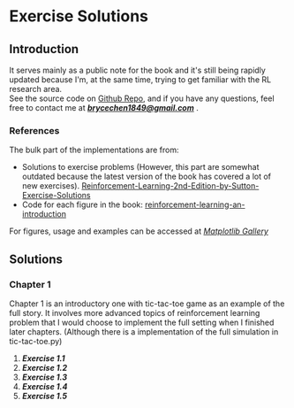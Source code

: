 # Exercise Solutions

## Introduction 
It serves mainly as a public note for the book and it's still being rapidly updated because I'm, at the same time, trying to get familiar with the RL research area.  
See the source code on [Github Repo](https://github.com/brycechen1849/RL2BookSolutions), and if you have any questions, feel free to contact me at ***brycechen1849@gmail.com*** .

### References
The bulk part of the implementations are from:
+ Solutions to exercise problems (However, this part are somewhat outdated because the latest version of the book has covered a lot of new exercises).
[Reinforcement-Learning-2nd-Edition-by-Sutton-Exercise-Solutions](https://github.com/LyWangPX/Reinforcement-Learning-2nd-Edition-by-Sutton-Exercise-Solutions)
+ Code for each figure in the book: [reinforcement-learning-an-introduction](https://github.com/ShangtongZhang/reinforcement-learning-an-introduction)  

For figures, usage and examples can be accessed at *[Matplotlib Gallery](https://matplotlib.org/gallery/index.html)*

## Solutions

### Chapter 1

Chapter 1 is an introductory one with tic-tac-toe game as an example of the full story. 
It involves more advanced topics of reinforcement learning problem that I would choose to implement the full setting when I finished later chapters.
(Although there is a implementation of the full simulation in tic-tac-toe.py)
1. ***Exercise 1.1***
1. ***Exercise 1.2***
1. ***Exercise 1.3***
1. ***Exercise 1.4***
1. ***Exercise 1.5***